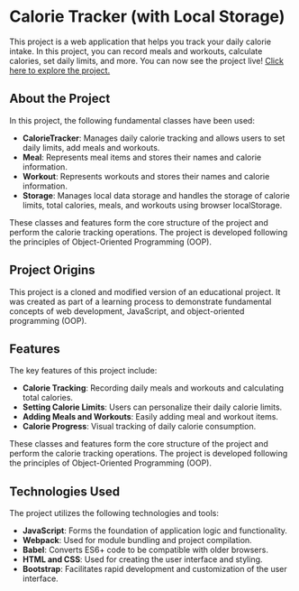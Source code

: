 # Calorie Tracker (with Local Storage)

This project is a web application that helps you track your daily calorie intake. In this project, you can record meals and workouts, calculate calories, set daily limits, and more.
You can now see the project live! <a href="https://prismatic-figolla-cbd1cb.netlify.app" target = "_blank" >Click here to explore the project.</a>

## About the Project

In this project, the following fundamental classes have been used:

- **CalorieTracker**: Manages daily calorie tracking and allows users to set daily limits, add meals and workouts.
- **Meal**: Represents meal items and stores their names and calorie information.
- **Workout**: Represents workouts and stores their names and calorie information.
- **Storage**: Manages local data storage and handles the storage of calorie limits, total calories, meals, and workouts using browser localStorage.

These classes and features form the core structure of the project and perform the calorie tracking operations. The project is developed following the principles of Object-Oriented Programming (OOP).

## Project Origins

This project is a cloned and modified version of an educational project. It was created as part of a learning process to demonstrate fundamental concepts of web development, JavaScript, and object-oriented programming (OOP).

## Features

The key features of this project include:

- **Calorie Tracking**: Recording daily meals and workouts and calculating total calories.
- **Setting Calorie Limits**: Users can personalize their daily calorie limits.
- **Adding Meals and Workouts**: Easily adding meal and workout items.
- **Calorie Progress**: Visual tracking of daily calorie consumption.

These classes and features form the core structure of the project and perform the calorie tracking operations. The project is developed following the principles of Object-Oriented Programming (OOP).

## Technologies Used

The project utilizes the following technologies and tools:

- **JavaScript**: Forms the foundation of application logic and functionality.
- **Webpack**: Used for module bundling and project compilation.
- **Babel**: Converts ES6+ code to be compatible with older browsers.
- **HTML and CSS**: Used for creating the user interface and styling.
- **Bootstrap**: Facilitates rapid development and customization of the user interface.

   
